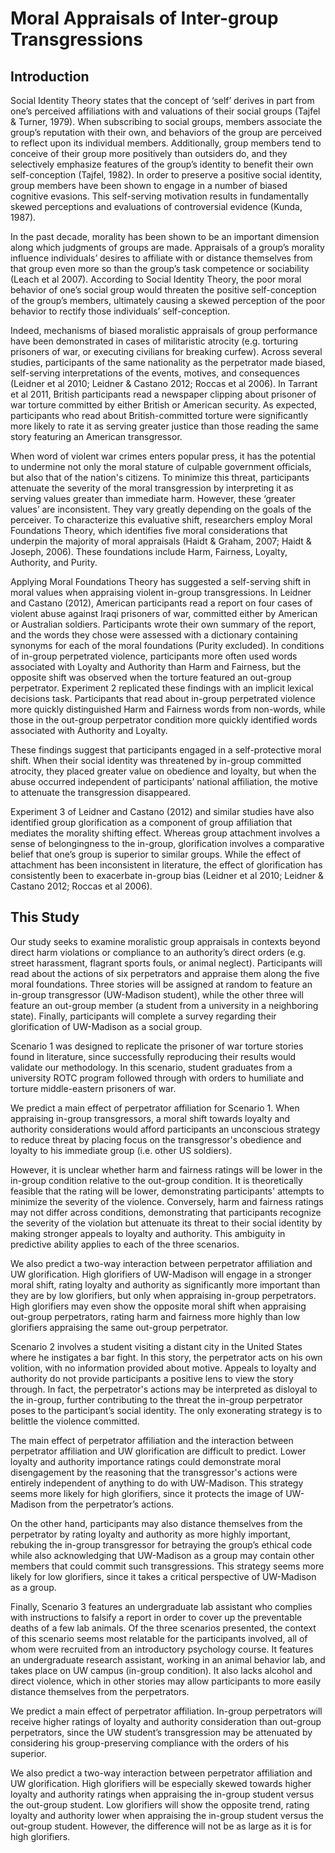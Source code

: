 # Moral Appraisals of Inter-group Transgressions

## Introduction
Social Identity Theory states that the concept of ‘self’ derives in part from one’s perceived affiliations with and valuations of their social groups (Tajfel & Turner, 1979). When subscribing to social groups, members associate the group’s reputation with their own, and behaviors of the group are perceived to reflect upon its individual members. Additionally, group members tend to conceive of their group more positively than outsiders do, and they selectively emphasize features of the group’s identity to benefit their own self-conception (Tajfel, 1982). In order to preserve a positive social identity, group members have been shown to engage in a number of biased cognitive evasions. This self-serving motivation results in fundamentally skewed perceptions and evaluations of controversial evidence (Kunda, 1987).

In the past decade, morality has been shown to be an important dimension along which judgments of groups are made. Appraisals of a group’s morality influence individuals’ desires to affiliate with or distance themselves from that group even more so than the group’s task competence or sociability (Leach et al 2007). According to Social Identity Theory, the poor moral behavior of one’s social group would threaten the positive self-conception of the group’s members, ultimately causing a skewed perception of the poor behavior to rectify those individuals’ self-conception.

Indeed, mechanisms of biased moralistic appraisals of group performance have been demonstrated in cases of militaristic atrocity (e.g. torturing prisoners of war, or executing civilians for breaking curfew). Across several studies, participants of the same nationality as the perpetrator made biased, self-serving interpretations of the events, motives, and consequences (Leidner et al 2010; Leidner & Castano 2012; Roccas et al 2006). In Tarrant et al 2011, British participants read a newspaper clipping about prisoner of war torture committed by either British or American security. As expected, participants who read about British-committed torture were significantly more likely to rate it as serving greater justice than those reading the same story featuring an American transgressor.

When word of violent war crimes enters popular press, it has the potential to undermine not only the moral stature of culpable government officials, but also that of the nation's citizens. To minimize this threat, participants attenuate the severity of the moral transgression by interpreting it as serving values greater than immediate harm. However, these ‘greater values’ are inconsistent. They vary greatly depending on the goals of the perceiver. To characterize this evaluative shift, researchers employ Moral Foundations Theory, which identifies five moral considerations that underpin the majority of moral appraisals (Haidt & Graham, 2007; Haidt & Joseph, 2006). These foundations include Harm, Fairness, Loyalty, Authority, and Purity.

Applying Moral Foundations Theory has suggested a self-serving shift in moral values when appraising violent in-group transgressions. In Leidner and Castano (2012), American participants read a report on four cases of violent abuse against Iraqi prisoners of war, committed either by American or Australian soldiers. Participants wrote their own summary of the report, and the words they chose were assessed with a dictionary containing synonyms for each of the moral foundations (Purity excluded). In conditions of in-group perpetrated violence, participants more often used words associated with Loyalty and Authority than Harm and Fairness, but the opposite shift was observed when the torture featured an out-group perpetrator. Experiment 2 replicated these findings with an implicit lexical decisions task. Participants that read about in-group perpetrated violence more quickly distinguished Harm and Fairness words from non-words, while those in the out-group perpetrator condition more quickly identified words associated with Authority and Loyalty.

These findings suggest that participants engaged in a self-protective moral shift. When their social identity was threatened by in-group committed atrocity, they placed greater value on obedience and loyalty, but when the abuse occurred independent of participants’ national affiliation, the motive to attenuate the transgression disappeared.

Experiment 3 of Leidner and Castano (2012) and similar studies have also identified group glorification as a component of group affiliation that mediates the morality shifting effect. Whereas group attachment involves a sense of belongingness to the in-group, glorification involves a comparative belief that one’s group is superior to similar groups. While the effect of attachment has been inconsistent in literature, the effect of glorification has consistently been to exacerbate in-group bias (Leidner et al 2010; Leidner & Castano 2012; Roccas et al 2006).

## This Study
Our study seeks to examine moralistic group appraisals in contexts beyond direct harm violations or compliance to an authority’s direct orders (e.g. street harassment, flagrant sports fouls, or animal neglect). Participants will read about the actions of six perpetrators and appraise them along the five moral foundations. Three stories will be assigned at random to feature an in-group transgressor (UW-Madison student), while the other three will feature an out-group member (a student from a university in a neighboring state). Finally, participants will complete a survey regarding their glorification of UW-Madison as a social group.

Scenario 1 was designed to replicate the prisoner of war torture stories found in literature, since successfully reproducing their results would validate our methodology. In this scenario, student graduates from a university ROTC program followed through with orders to humiliate and torture middle-eastern prisoners of war.

We predict a main effect of perpetrator affiliation for Scenario 1. When appraising in-group transgressors, a moral shift towards loyalty and authority considerations would afford participants an unconscious strategy to reduce threat by placing focus on the transgressor's obedience and loyalty to his immediate group (i.e. other US soldiers).

However, it is unclear whether harm and fairness ratings will be lower in the in-group condition relative to the out-group condition. It is theoretically feasible that the rating will be lower, demonstrating participants' attempts to minimize the severity of the violence. Conversely, harm and fairness ratings may not differ across conditions, demonstrating that participants recognize the severity of the violation but attenuate its threat to their social identity by making stronger appeals to loyalty and authority. This ambiguity in predictive ability applies to each of the three scenarios.

We also predict a two-way interaction between perpetrator affiliation and UW glorification. High glorifiers of UW-Madison will engage in a stronger moral shift, rating loyalty and authority as significantly more important than they are by low glorifiers, but only when appraising in-group perpetrators. High glorifiers may even show the opposite moral shift when appraising out-group perpetrators, rating harm and fairness more highly than low glorifiers appraising the same out-group perpetrator.

Scenario 2 involves a student visiting a distant city in the United States where he instigates a bar fight. In this story, the perpetrator acts on his own volition, with no information provided about motive. Appeals to loyalty and authority do not provide participants a positive lens to view the story through. In fact, the perpetrator's actions may be interpreted as disloyal to the in-group, further contributing to the threat the in-group perpetrator poses to the participant’s social identity. The only exonerating strategy is to belittle the violence committed.

The main effect of perpetrator affiliation and the interaction between perpetrator affiliation and UW glorification are difficult to predict. Lower loyalty and authority importance ratings could demonstrate moral disengagement by the reasoning that the transgressor's actions were entirely independent of anything to do with UW-Madison. This strategy seems more likely for high glorifiers, since it protects the image of UW-Madison from the perpetrator’s actions.

On the other hand, participants may also distance themselves from the perpetrator by rating loyalty and authority as more highly important, rebuking the in-group transgressor for betraying the group’s ethical code while also acknowledging that UW-Madison as a group may contain other members that could commit such transgressions. This strategy seems more likely for low glorifiers, since it takes a critical perspective of UW-Madison as a group.

Finally, Scenario 3 features an undergraduate lab assistant who complies with instructions to falsify a report in order to cover up the preventable deaths of a few lab animals. Of the three scenarios presented, the context of this scenario seems most relatable for the participants involved, all of whom were recruited from an introductory psychology course. It features an undergraduate research assistant, working in an animal behavior lab, and takes place on UW campus (in-group condition). It also lacks alcohol and direct violence, which in other stories may allow participants to more easily distance themselves from the perpetrators.

We predict a main effect of perpetrator affiliation. In-group perpetrators will receive higher ratings of loyalty and authority consideration than out-group perpetrators, since the UW student’s transgression may be attenuated by considering his group-preserving compliance with the orders of his superior.

We also predict a two-way interaction between perpetrator affiliation and UW glorification. High glorifiers will be especially skewed towards higher loyalty and authority ratings when appraising the in-group student versus the out-group student. Low glorifiers will show the opposite trend, rating loyalty and authority lower when appraising the in-group student versus the out-group student. However, the difference will not be as large as it is for high glorifiers.
